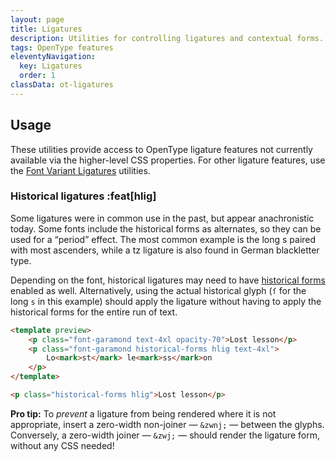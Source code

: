 ```yaml
---
layout: page
title: Ligatures
description: Utilities for controlling ligatures and contextual forms.
tags: OpenType features
eleventyNavigation:
  key: Ligatures
  order: 1
classData: ot-ligatures
---
```


## Usage

These utilities provide access to OpenType ligature features not currently available via the higher-level CSS properties. For other ligature features, use the [Font Variant Ligatures](/font-variant-ligatures) utilities.

### Historical ligatures :feat[hlig]

Some ligatures were in common use in the past, but appear anachronistic today. Some fonts include the historical forms as alternates, so they can be used for a “period” effect. The most common example is the long s paired with most ascenders, while a tz ligature is also found in German blackletter type.

Depending on the font, historical ligatures may need to have [historical forms](/font-variant-alternates/#historical-forms-hist) enabled as well. Alternatively, using the actual historical glyph (`ſ` for the long `s` in this example) should apply the ligature without having to apply the historical forms for the entire run of text.

```html /hlig/
<template preview>
	<p class="font-garamond text-4xl opacity-70">Lost lesson</p>
	<p class="font-garamond historical-forms hlig text-4xl">
		Lo<mark>st</mark> le<mark>ss</mark>on
	</p>
</template>

<p class="historical-forms hlig">Lost lesson</p>
```

**Pro tip:** To _prevent_ a ligature from being rendered where it is not appropriate, insert a zero-width non-joiner — `&zwnj;` — between the glyphs. Conversely, a zero-width joiner — `&zwj;` — should render the ligature form, without any CSS needed!
